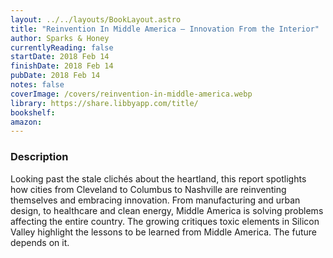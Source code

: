 ```yaml
---
layout: ../../layouts/BookLayout.astro
title: "Reinvention In Middle America — Innovation From the Interior"
author: Sparks & Honey
currentlyReading: false
startDate: 2018 Feb 14
finishDate: 2018 Feb 14
pubDate: 2018 Feb 14
notes: false
coverImage: /covers/reinvention-in-middle-america.webp
library: https://share.libbyapp.com/title/
bookshelf:
amazon:
---
```


### Description
Looking past the stale clichés about the heartland, this report spotlights how cities from Cleveland to Columbus to Nashville are reinventing themselves and embracing innovation. From manufacturing and urban design, to healthcare and clean energy, Middle America is solving problems affecting the entire country. The growing critiques toxic elements in Silicon Valley highlight the lessons to be learned from Middle America. The future depends on it.

<!-- ### Notes & Highlights -->
